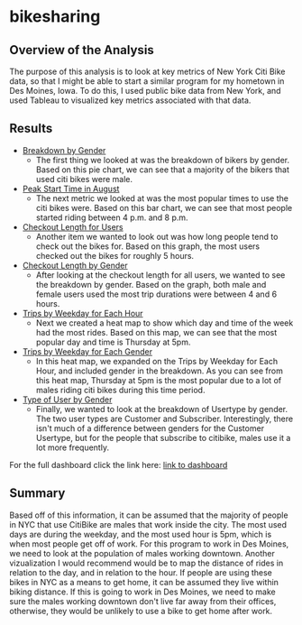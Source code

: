 # bikesharing
## Overview of the Analysis
The purpose of this analysis is to look at key metrics of New York Citi Bike data, so that I might be able to start a similar program for my hometown in Des Moines, Iowa. To do this, I used public bike data from New York, and used Tableau to visualized key metrics associated with that data. 

## Results
- [Breakdown by Gender](images/Gender_Breakdown.png)
    - The first thing we looked at was the breakdown of bikers by gender. Based on this pie chart, we can see that a majority of the bikers that used citi bikes were male. 
- [Peak Start Time in August](images/August_Peak_Hours.png)
    - The next metric we looked at was the most popular times to use the citi bikes were. Based on this bar chart, we can see that most people started riding between 4 p.m. and 8 p.m.
- [Checkout Length for Users](images/Checkout_Times_for_Users.png)
    - Another item we wanted to look out was how long people tend to check out the bikes for. Based on this graph, the most users checked out the bikes for roughly 5 hours.
- [Checkout Length by Gender](images/Checkout_Times_by_Gender.png)
    - After looking at the checkout length for all users, we wanted to see the breakdown by gender. Based on the graph, both male and female users used the most trip durations were between 4 and 6 hours.
- [Trips by Weekday for Each Hour](images/Trips_by_Weekday_for_Each_Hour.png)
    - Next we created a heat map to show which day and time of the week had the most rides. Based on this map, we can see that the most popular day and time is Thursday at 5pm. 
- [Trips by Weekday for Each Gender](images/Trips_by_Weekday_for_Each_Gender.png)
    - In this heat map, we expanded on the Trips by Weekday for Each Hour, and included gender in the breakdown. As you can see from this heat map, Thursday at 5pm is the most popular due to a lot of males riding citi bikes during this time period. 
- [Type of User by Gender](imgaes/User_Trips_by_Gender.png)
    - Finally, we wanted to look at the breakdown of Usertype by gender. The two user types are Customer and Subscriber. Interestingly, there isn't much of a difference between genders for the Customer Usertype, but for the people that subscribe to citibike, males use it a lot more frequently. 

For the full dashboard click the link here: [link to dashboard](https://public.tableau.com/profile/michael.armour#!/vizhome/ModuleChallenge_16040156064550/Story1?publish=yes)

## Summary
Based off of this information, it can be assumed that the majority of people in NYC that use CitiBike are males that work inside the city. The most used days are during the weekday, and the most used hour is 5pm, which is when most people get off of work. For this program to work in Des Moines, we need to look at the population of males working downtown. 
Another vizualization I would recommend would be to map the distance of rides in relation to the day, and in relation to the hour. If people are using these bikes in NYC as a means to get home, it can be assumed they live within biking distance. If this is going to work in Des Moines, we need to make sure the males working downtown don't live far away from their offices, otherwise, they would be unlikely to use a bike to get home after work. 
